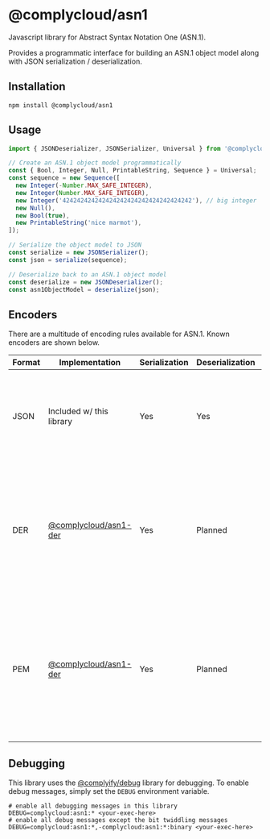 # @complycloud/asn1

Javascript library for Abstract Syntax Notation One (ASN.1).

Provides a programmatic interface for building an ASN.1 object model along with JSON serialization / deserialization.

## Installation

`npm install @complycloud/asn1`

## Usage

```javascript
import { JSONDeserializer, JSONSerializer, Universal } from '@complycloud/asn1';

// Create an ASN.1 object model programmatically
const { Bool, Integer, Null, PrintableString, Sequence } = Universal;
const sequence = new Sequence([
  new Integer(-Number.MAX_SAFE_INTEGER),
  new Integer(Number.MAX_SAFE_INTEGER),
  new Integer('424242424242424242424242424242424242'), // big integer
  new Null(),
  new Bool(true),
  new PrintableString('nice marmot'),
]);

// Serialize the object model to JSON
const serialize = new JSONSerializer();
const json = serialize(sequence);

// Deserialize back to an ASN.1 object model
const deserialize = new JSONDeserializer();
const asn1ObjectModel = deserialize(json);
```

## Encoders

There are a multitude of encoding rules available for ASN.1. Known encoders are shown below.

| Format | Implementation | Serialization | Deserialization | Comments |
| --- | --- | --- | --- | --- |
| JSON | Included w/ this library | Yes | Yes | A library specific JSON format as no JSON encoding rules exist as part of the ASN.1 standards |
| DER | [@complycloud/asn1-der] | Yes | Planned | Distinguished Encoding Rules (DER) are the standard ASN.1 encoding rules for public key cryptography (certificates, RSA keys, et al.) |
| PEM | [@complycloud/asn1-der] | Yes | Planned | Privacy Enhanced Mail (PEM) is a base64-encoded and specially formatted version of DER commonly used to distribute X.509 certificates |

## Debugging

This library uses the [@complyify/debug] library for debugging. To enable debug messages, simply set the `DEBUG`
environment variable.

```shell
# enable all debugging messages in this library
DEBUG=complycloud:asn1:* <your-exec-here>
# enable all debug messages except the bit twiddling messages
DEBUG=complycloud:asn1:*,-complycloud:asn1:*:binary <your-exec-here>
```

[@complycloud/asn1-der]: https://github.com/complycloud/asn1-der
[@complyify/debug]: https://github.com/complyify/debug
